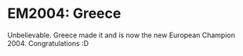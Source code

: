 # EM2004: Greece

<img class="left" src="http://www.zerokspot.com/blog/wp-content/emfinal.jpg" alt="" />Unbelievable. Greece made it and is now the new European Champion 2004. Congratulations :D
